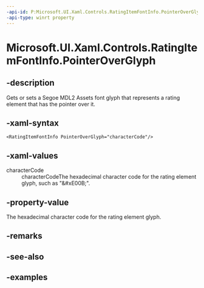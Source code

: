 ```yaml
---
-api-id: P:Microsoft.UI.Xaml.Controls.RatingItemFontInfo.PointerOverGlyph
-api-type: winrt property
---
```


<!-- Property syntax.
public string PointerOverGlyph { get;  set; }
-->

# Microsoft.UI.Xaml.Controls.RatingItemFontInfo.PointerOverGlyph

## -description

Gets or sets a Segoe MDL2 Assets font glyph that represents a rating element that has the pointer over it.

## -xaml-syntax

```xaml
<RatingItemFontInfo PointerOverGlyph="characterCode"/>
```

## -xaml-values

<dl><dt>characterCode</dt><dd>characterCodeThe hexadecimal character code for the rating element glyph, such as "&amp;#xE00B;".</dd>
</dl>

## -property-value

The hexadecimal character code for the rating element glyph.

## -remarks

## -see-also

## -examples

